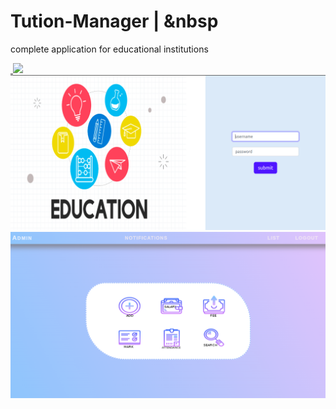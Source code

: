 # Tution-Manager | <img src="https://img.shields.io/badge/HTML-239120?style=for-the-badge&logo=html5&logoColor=white" alt=""/>&nbsp<img src="https://img.shields.io/badge/CSS-239120?&style=for-the-badge&logo=css3&logoColor=white" alt=""/>
complete application for educational institutions 

<div id="badges">
<a href="http://althaftution.atwebpages.com/">
 <img src="https://img.shields.io/badge/Firefox_Browser-FF7139?style=for-the-badge&logo=Firefox-Browser&logoColor=white" alt=""/>
 <img src="https://img.shields.io/badge/Google_chrome-4285F4?style=for-the-badge&logo=Google-chrome&logoColor=white"/>
 </a>
</div>
<img src="https://github.com/althafabdulraheem/Tution-Manager/blob/main/tuition_login.png"/>
<img src="https://github.com/althafabdulraheem/Tution-Manager/blob/main/home_page.png"/>
